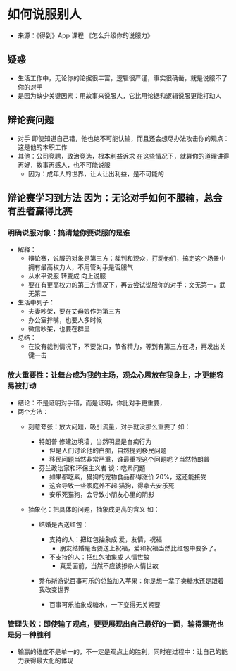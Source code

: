 # 如何说服别人
- 来源：《得到》App 课程 《怎么升级你的说服力》

## 疑惑
- 生活工作中，无论你的论据很丰富，逻辑很严谨，事实很确凿，就是说服不了你的对手
- 是因为缺少关键因素：用故事来说服人，它比用论据和逻辑说服更能打动人

## 辩论赛问题
- 对手 即使知道自己错，他也绝不可能认输，而且还会想尽办法攻击你的观点：这是他的本职工作
- 其他：公司竞聘，政治竞选，根本利益诉求 在这些情况下，就算你的道理讲得再好，故事再感人，也不可能说服
  - 因为：成年人的世界，让人让出利益，是不可能的

## 辩论赛学习到方法 因为：无论对手如何不服输，总会有胜者赢得比赛
### 明确说服对象：搞清楚你要说服的是谁
- 解释：
  - 辩论赛，说服的对象是第三方：裁判和观众，打动他们，搞定这个场景中拥有最高权力人，不用管对手是否服气
  - 从水平说服 转变成 向上说服
  - 要在有更高权力的第三方情况下，再去尝试说服你的对手：文无第一，武无第二
- 生活中列子：
  - 夫妻吵架，要在丈母娘作为第三方
  - 办公室拌嘴，也要人多时候
  - 微信吵架，也要在群里
- 总结：
  - 在没有裁判情况下，不要张口，节省精力，等到有第三方在场，再发出关键一击

### 放大重要性：让舞台成为我的主场，观众心思放在我身上，才更能容易被打动
- 结论：不是证明对手错，而是证明，你比对手更重要，
- 两个方法：
  - 刻意夸张：放大问题，吸引流量，对手就没那么重要了 如：
    - 特朗普 修建边境墙，当然明显是白痴行为
      - 但是人们讨论他的白痴，自然提到移民问题
      - 移民问题当然非常严重，谁最重视这个问题呢？当然特朗普
    - 芬兰政治家和环保主义者 谈：吃素问题
      - 如果都吃素，猫狗的宠物食品都得涨价 20%，这还能接受
      - 这会导致一些家庭养不起 猫狗，得拿去安乐死
      - 安乐死猫狗，会导致小朋友心里的阴影

  - 抽象化：把具体的问题，抽象成更高的含义 如：
    - 结婚是否送红包：
      - 支持的人：把红包抽象成 爱，友情，祝福
        - 朋友结婚是否要送上祝福，爱和祝福当然比红包中要多了。
      - 不支持的人：把红包抽象成 人情世故
        - 真爱面前，当然不应该掺杂人情世故

    - 乔布斯游说百事可乐的总监加入苹果：你是想一辈子卖糖水还是跟着我改变世界
      - 百事可乐抽象成糖水，一下变得无关紧要

### 管理失败：即使输了观点，要要展现出自己最好的一面，输得漂亮也是另一种胜利
  - 输赢的维度不是单一的，不一定是观点上的胜利，同时在过程中：让自己的能力获得最大化的体现
